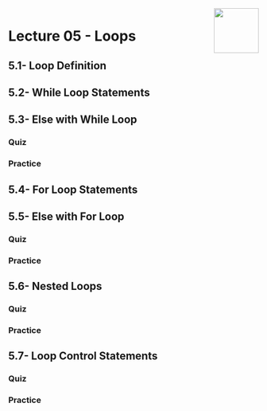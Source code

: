 <img align="right" width="90" height="90" src="https://github.com/cs-MohamedAyman/Computer-Science-Textbooks/blob/master/logos/python.jpg">

# Lecture 05 - Loops
## 5.1- Loop Definition
## 5.2- While Loop Statements
## 5.3- Else with While Loop
### Quiz
### Practice
## 5.4- For Loop Statements
## 5.5- Else with For Loop
### Quiz
### Practice
## 5.6- Nested Loops
### Quiz
### Practice
## 5.7- Loop Control Statements
### Quiz
### Practice
